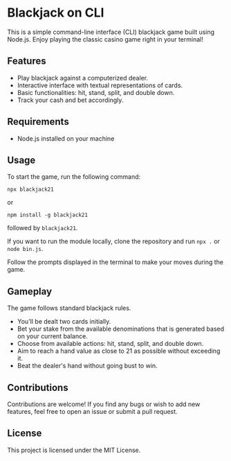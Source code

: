 # Blackjack on CLI

This is a simple command-line interface (CLI) blackjack game built using Node.js. Enjoy playing the classic casino game right in your terminal!

## Features

- Play blackjack against a computerized dealer.
- Interactive interface with textual representations of cards.
- Basic functionalities: hit, stand, split, and double down.
- Track your cash and bet accordingly.

## Requirements

- Node.js installed on your machine

## Usage

To start the game, run the following command:

```
npx blackjack21
```
or
```
npm install -g blackjack21
```
followed by `blackjack21`.

If you want to run the module locally, clone the repository and run `npx .` or `node bin.js`.

Follow the prompts displayed in the terminal to make your moves during the game.

## Gameplay

The game follows standard blackjack rules.

- You'll be dealt two cards initially.
- Bet your stake from the available denominations that is generated based on your current balance.
- Choose from available actions: hit, stand, split, and double down.
- Aim to reach a hand value as close to 21 as possible without exceeding it.
- Beat the dealer's hand without going bust to win.

## Contributions

Contributions are welcome! If you find any bugs or wish to add new features, feel free to open an issue or submit a pull request.

## License

This project is licensed under the MIT License.
